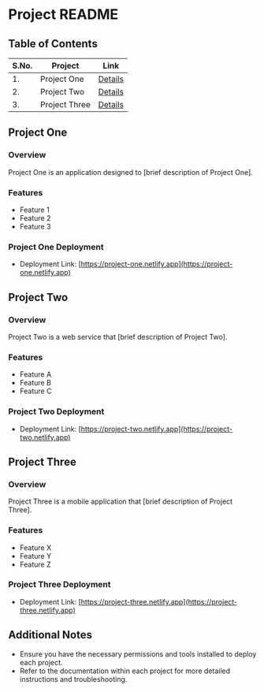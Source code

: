 # Project README

## Table of Contents

| S.No. | Project       | Link                             |
|-------|---------------|-----------------------------------|
| 1.    | Project One   | [Details](#project-one)           |
| 2.    | Project Two   | [Details](#project-two)           |
| 3.    | Project Three | [Details](#project-three)         |

## Project One

### Overview
Project One is an application designed to [brief description of Project One].

### Features
- Feature 1
- Feature 2
- Feature 3

### Project One Deployment

- Deployment Link: [https://project-one.netlify.app](https://project-one.netlify.app)

## Project Two

### Overview
Project Two is a web service that [brief description of Project Two].

### Features
- Feature A
- Feature B
- Feature C

### Project Two Deployment

- Deployment Link: [https://project-two.netlify.app](https://project-two.netlify.app)

## Project Three

### Overview
Project Three is a mobile application that [brief description of Project Three].

### Features
- Feature X
- Feature Y
- Feature Z

### Project Three Deployment

- Deployment Link: [https://project-three.netlify.app](https://project-three.netlify.app)

## Additional Notes
- Ensure you have the necessary permissions and tools installed to deploy each project.
- Refer to the documentation within each project for more detailed instructions and troubleshooting.
